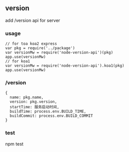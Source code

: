 ## version
add /version api for server

### usage
```
// for toa koa2 express
var pkg = require('../package')
var versionMw = require('node-version-api')(pkg)
app.use(versionMw)
// for koa1
var versionMw = require('node-version-api').koa1(pkg)
app.use(versionMw)
```

### /version
```
{
  name: pkg.name,
  version: pkg.version,
  startTime: 服务启动时间,
  buildTime: process.env.BUILD_TIME,
  buildCommit: process.env.BUILD_COMMIT
}
```

### test
npm test